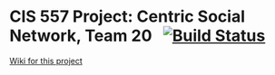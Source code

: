 # CIS 557 Project: Centric Social Network, Team 20&nbsp;&nbsp;&nbsp;[![Build Status](https://app.travis-ci.com/cis557/fall-2021-project-group-centric-social-network-team-20.svg?token=q4x2uTdeSXdTPwPRaiGZ&branch=test)](https://app.travis-ci.com/cis557/fall-2021-project-group-centric-social-network-team-20)
[Wiki for this project](https://github.com/cis557/fall-2021-project-group-centric-social-network-team-20/wiki)
